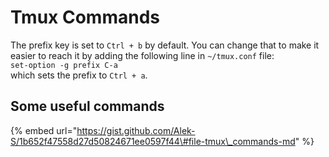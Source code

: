 # Tmux Commands

The prefix key is set to `Ctrl + b` by default. You can change that to make it easier to reach it by adding the following line in `~/tmux.conf` file:    
`set-option -g prefix C-a`  
which sets the prefix to `Ctrl + a`.  


## Some useful commands

{% embed url="https://gist.github.com/Alek-S/1b652f47558d27d50824671ee0597f44\#file-tmux\_commands-md" %}

  


